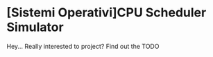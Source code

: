 # [Sistemi Operativi]CPU Scheduler Simulator

Hey... Really interested to project? Find out the TODO <br />


